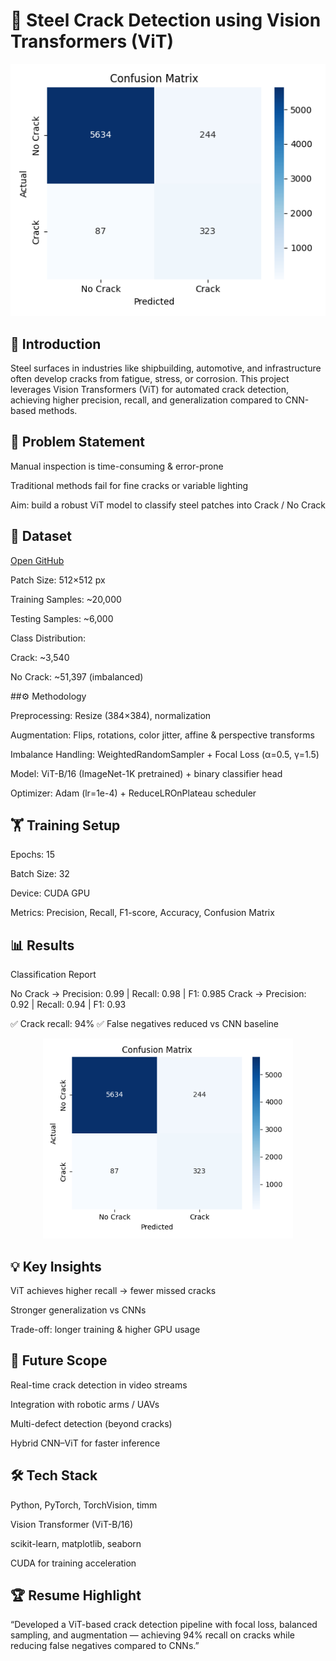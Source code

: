 # 🧠 Steel Crack Detection using Vision Transformers (ViT)
<p align="center"> <img src="confusion_matrix.png" width="600" alt="Confusion Matrix"/> </p>

## 📖 Introduction

Steel surfaces in industries like shipbuilding, automotive, and infrastructure often develop cracks from fatigue, stress, or corrosion.
This project leverages Vision Transformers (ViT) for automated crack detection, achieving higher precision, recall, and generalization compared to CNN-based methods.

## 🎯 Problem Statement

Manual inspection is time-consuming & error-prone

Traditional methods fail for fine cracks or variable lighting

Aim: build a robust ViT model to classify steel patches into Crack / No Crack

## 📂 Dataset
[Open GitHub](https://github.com)


Patch Size: 512×512 px

Training Samples: ~20,000

Testing Samples: ~6,000

Class Distribution:

Crack: ~3,540

No Crack: ~51,397 (imbalanced)

##⚙️ Methodology

Preprocessing: Resize (384×384), normalization

Augmentation: Flips, rotations, color jitter, affine & perspective transforms

Imbalance Handling: WeightedRandomSampler + Focal Loss (α=0.5, γ=1.5)

Model: ViT-B/16 (ImageNet-1K pretrained) + binary classifier head

Optimizer: Adam (lr=1e-4) + ReduceLROnPlateau scheduler

## 🏋️ Training Setup

Epochs: 15

Batch Size: 32

Device: CUDA GPU

Metrics: Precision, Recall, F1-score, Accuracy, Confusion Matrix

## 📊 Results

Classification Report

No Crack → Precision: 0.99 | Recall: 0.98 | F1: 0.985
Crack    → Precision: 0.92 | Recall: 0.94 | F1: 0.93


✅ Crack recall: 94%
✅ False negatives reduced vs CNN baseline

<p align="center"> <img src="confusion_matrix.png" width="400"/> </p>

## 💡 Key Insights

ViT achieves higher recall → fewer missed cracks

Stronger generalization vs CNNs

Trade-off: longer training & higher GPU usage

## 🚀 Future Scope

Real-time crack detection in video streams

Integration with robotic arms / UAVs

Multi-defect detection (beyond cracks)

Hybrid CNN–ViT for faster inference

## 🛠️ Tech Stack

Python, PyTorch, TorchVision, timm

Vision Transformer (ViT-B/16)

scikit-learn, matplotlib, seaborn

CUDA for training acceleration

## 🏆 Resume Highlight

“Developed a ViT-based crack detection pipeline with focal loss, balanced sampling, and augmentation — achieving 94% recall on cracks while reducing false negatives compared to CNNs.”

